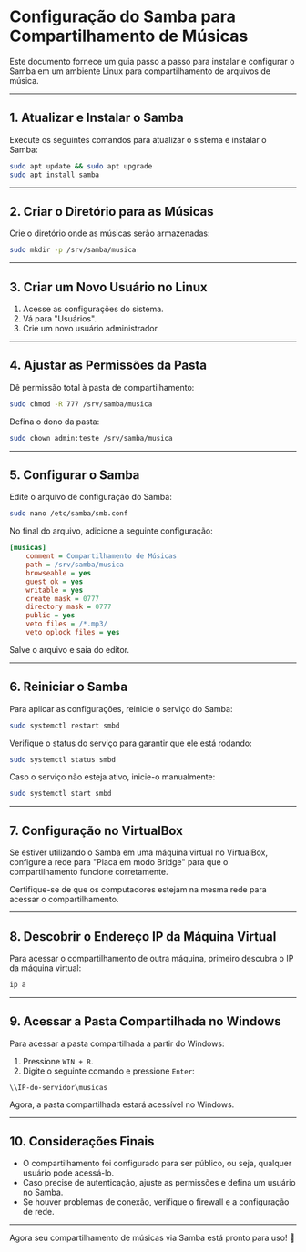 # Configuração do Samba para Compartilhamento de Músicas

Este documento fornece um guia passo a passo para instalar e configurar o Samba em um ambiente Linux para compartilhamento de arquivos de música.

---

## 1. Atualizar e Instalar o Samba

Execute os seguintes comandos para atualizar o sistema e instalar o Samba:

```bash
sudo apt update && sudo apt upgrade
sudo apt install samba
```

---

## 2. Criar o Diretório para as Músicas

Crie o diretório onde as músicas serão armazenadas:

```bash
sudo mkdir -p /srv/samba/musica
```

---

## 3. Criar um Novo Usuário no Linux

1. Acesse as configurações do sistema.
2. Vá para "Usuários".
3. Crie um novo usuário administrador.

---

## 4. Ajustar as Permissões da Pasta

Dê permissão total à pasta de compartilhamento:

```bash
sudo chmod -R 777 /srv/samba/musica
```

Defina o dono da pasta:

```bash
sudo chown admin:teste /srv/samba/musica
```

---

## 5. Configurar o Samba

Edite o arquivo de configuração do Samba:

```bash
sudo nano /etc/samba/smb.conf
```

No final do arquivo, adicione a seguinte configuração:

```ini
[musicas]
    comment = Compartilhamento de Músicas
    path = /srv/samba/musica
    browseable = yes
    guest ok = yes
    writable = yes
    create mask = 0777
    directory mask = 0777
    public = yes
    veto files = /*.mp3/
    veto oplock files = yes
```

Salve o arquivo e saia do editor.

---

## 6. Reiniciar o Samba

Para aplicar as configurações, reinicie o serviço do Samba:

```bash
sudo systemctl restart smbd
```

Verifique o status do serviço para garantir que ele está rodando:

```bash
sudo systemctl status smbd
```

Caso o serviço não esteja ativo, inicie-o manualmente:

```bash
sudo systemctl start smbd
```

---

## 7. Configuração no VirtualBox

Se estiver utilizando o Samba em uma máquina virtual no VirtualBox, configure a rede para "Placa em modo Bridge" para que o compartilhamento funcione corretamente.

Certifique-se de que os computadores estejam na mesma rede para acessar o compartilhamento.

---

## 8. Descobrir o Endereço IP da Máquina Virtual

Para acessar o compartilhamento de outra máquina, primeiro descubra o IP da máquina virtual:

```bash
ip a
```

---

## 9. Acessar a Pasta Compartilhada no Windows

Para acessar a pasta compartilhada a partir do Windows:

1. Pressione `WIN + R`.
2. Digite o seguinte comando e pressione `Enter`:

```
\\IP-do-servidor\musicas
```

Agora, a pasta compartilhada estará acessível no Windows.

---

## 10. Considerações Finais

- O compartilhamento foi configurado para ser público, ou seja, qualquer usuário pode acessá-lo.
- Caso precise de autenticação, ajuste as permissões e defina um usuário no Samba.
- Se houver problemas de conexão, verifique o firewall e a configuração de rede.

---

Agora seu compartilhamento de músicas via Samba está pronto para uso! 🎵


